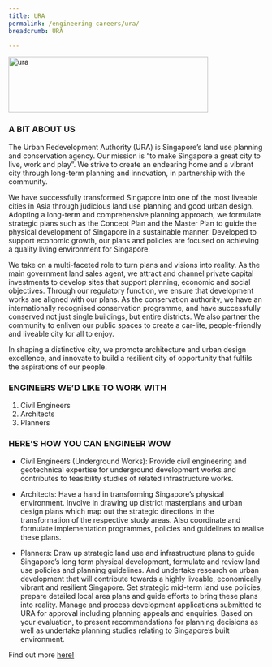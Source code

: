 ```yaml
---
title: URA
permalink: /engineering-careers/ura/
breadcrumb: URA

---
```



<img src="/images/ura.jpg" alt="ura" style="width:393px;height:110px;" align="left">
<br clear="left">

### A BIT ABOUT US
The Urban Redevelopment Authority (URA) is Singapore’s land use planning and conservation agency. Our mission is “to make Singapore a great city to live, work and play”. We strive to create an endearing home and a vibrant city through long-term planning and innovation, in partnership with the community.

We have successfully transformed Singapore into one of the most liveable cities in Asia through judicious land use planning and good urban design. Adopting a long-term and comprehensive planning approach, we formulate strategic plans such as the Concept Plan and the Master Plan to guide the physical development of Singapore in a sustainable manner. Developed to support economic growth, our plans and policies are focused on achieving a quality living environment for Singapore.

We take on a multi-faceted role to turn plans and visions into reality. As the main government land sales agent, we attract and channel private capital investments to develop sites that support planning, economic and social objectives. Through our regulatory function, we ensure that development works are aligned with our plans. As the conservation authority, we have an internationally recognised conservation programme, and have successfully conserved not just single buildings, but entire districts. We also partner the community to enliven our public spaces to create a car-lite, people-friendly and liveable city for all to enjoy.

In shaping a distinctive city, we promote architecture and urban design excellence, and innovate to build a resilient city of opportunity that fulfils the aspirations of our people.

### ENGINEERS WE’D LIKE TO WORK WITH
1. Civil Engineers
2. Architects
3. Planners

### HERE’S HOW YOU CAN ENGINEER WOW
- Civil Engineers (Underground Works): Provide civil engineering and geotechnical expertise for underground development works and contributes to feasibility studies of related infrastructure works. 

- Architects: Have a hand in transforming Singapore’s physical environment.  Involve in drawing up district masterplans and urban design plans which map out the strategic directions in the transformation of the respective study areas.  Also coordinate and formulate implementation programmes, policies and guidelines to realise these plans.

- Planners: Draw up strategic land use and infrastructure plans to guide Singapore’s long term physical development, formulate and review land use policies and planning guidelines. And undertake research on urban development that will contribute towards a highly liveable, economically vibrant and resilient Singapore. Set strategic mid-term land use policies, prepare detailed local area plans and guide efforts to bring these plans into reality. Manage and process development applications submitted to URA for approval including planning appeals and enquiries.  Based on your evaluation, to present recommendations for planning decisions as well as undertake planning studies relating to Singapore’s built environment.

Find out more <a href="https://www.ura.gov.sg/Corporate/Careers" target="_blank">here!</a>
